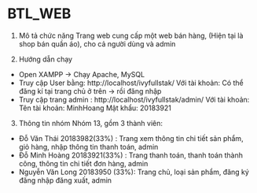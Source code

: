# BTL_WEB
  
  1. Mô tả chức năng
  Trang web cung cấp một web bán hàng, (Hiện tại là shop bán quần áo), cho cả người dùng và admin 
  
  2. Hướng dẫn chạy
  + Open XAMPP -> Chạy Apache, MySQL
  + Truy cập User bằng: http://localhost/ivyfullstak/
  Với tài khoản: 
                Có thể đăng kí tại trang chủ ở trên -> rồi đăng nhập
  + Truy cập trang admin : http://localhost/ivyfullstak/admin/
  Với tài khoản: 
                Tên tài khoản: MinhHoang
                Mật khẩu: 20183921


  3. Thông tin nhóm
  Nhóm 13, gồm 3 thành viên:
  + Đỗ Văn Thái 20183982(33%) : Trang xem thông tin chi tiết sản phẩm, giỏ hàng, nhập thông tin thanh toán, admin 
  + Đỗ Minh Hoàng 20183921(33%) : Trang thanh toán, thanh toán thành công, thông tin chi tiết đơn hàng, admin
  + Nguyễn Văn Long 20183950 (33%): Trang chủ, loại sản phẩm, đăng ký đăng nhập đăng xuất, admin

 
